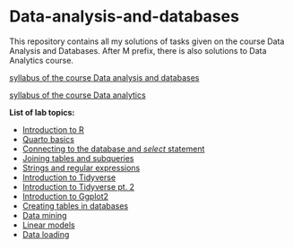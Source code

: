 # Data-analysis-and-databases
This repository contains all my solutions of tasks given on the course Data Analysis and Databases. After M prefix, there is also solutions to Data Analytics course.

[syllabus of the course Data analysis and databases](https://github.com/gabsbruh/Data-analysis-and-databases/blob/main/data-analysis-and-databases-syllabus.pdf)

[syllabus of the course Data analytics](https://github.com/gabsbruh/Data-analysis-and-databases/blob/main/data-analytics-syllabus.pdf)

**List of lab topics:**
  * [Introduction to R](https://github.com/gabsbruh/Data-analysis-and-databases/tree/main/01.%20Introduction%20to%20R)
  * [Quarto basics](https://github.com/gabsbruh/Data-analysis-and-databases/tree/main/02.%20Quarto%20basics)
  * [Connecting to the database and *select* statement](https://github.com/gabsbruh/Data-analysis-and-databases/tree/main/03.%20Connecting%20to%20the%20database%20and%20select%20statement)
  * [Joining tables and subqueries](https://github.com/gabsbruh/Data-analysis-and-databases/tree/main/04.%20Joining%20tables%20and%20subqueries)
  * [Strings and regular expressions](https://github.com/gabsbruh/Data-analysis-and-databases/tree/main/05.%20Strings%20and%20regular%20expressions)
  * [Introduction to Tidyverse](https://github.com/gabsbruh/Data-analysis-and-databases/tree/main/06.%20Introduction%20to%20tidyverse)
  * [Introduction to Tidyverse pt. 2](https://github.com/gabsbruh/Data-analysis-and-databases/tree/main/07.%20Introduction%20to%20tidyverse%20pt.%202)
  * [Introduction to Ggplot2](https://github.com/gabsbruh/Data-analysis-and-databases/tree/main/08.%20Introduction%20to%20ggplot2)
  * [Creating tables in databases](https://github.com/gabsbruh/Data-analysis-and-databases/tree/main/09.%20Creating%20tables%20in%20databases)
  * [Data mining](https://github.com/gabsbruh/Data-analysis-and-databases/tree/main/10.%20Data%20Mining)
  * [Linear models](https://github.com/gabsbruh/Data-analysis-and-databases/tree/main/11.%20Linear%20models)
  * [Data loading](https://github.com/gabsbruh/Data-analysis-and-databases/tree/main/12.%20Data%20Loading)
    
